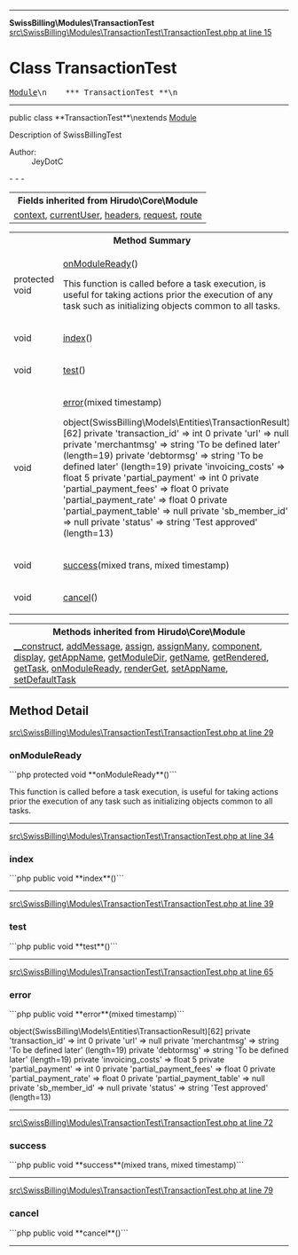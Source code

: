 - - -

**SwissBilling\Modules\TransactionTest**
<a href="https://github.com/JeyDotC/Hirudo-docs/blob/master/source/src/SwissBilling/Modules/TransactionTest/TransactionTest.php.md#line15" class="location">src\SwissBilling\Modules\TransactionTest\TransactionTest.php at line 15</a>

# Class TransactionTest #

<pre class="tree"><a href="https://github.com/JeyDotC/Hirudo-docs/blob/master/hirudo/core/module.html">Module</a>\n    *** TransactionTest **\n</pre>

- - -

<p class="signature">public  class **TransactionTest**\nextends <a href="https://github.com/JeyDotC/Hirudo-docs/blob/master/hirudo/core/module.html">Module</a>

</p>

<div class="comment" id="overview_description"><p>Description of SwissBillingTest</p></div>

<dl>
<dt>Author:</dt>
<dd>JeyDotC</dd>
</dl>
- - -

<table class="inherit">
<tr><th colspan="2">Fields inherited from Hirudo\Core\Module</th></tr>
<tr><td><a href="https://github.com/JeyDotC/Hirudo-docs/blob/master/hirudo/core/module.html#context">context</a>, <a href="https://github.com/JeyDotC/Hirudo-docs/blob/master/hirudo/core/module.html#currentUser">currentUser</a>, <a href="https://github.com/JeyDotC/Hirudo-docs/blob/master/hirudo/core/module.html#headers">headers</a>, <a href="https://github.com/JeyDotC/Hirudo-docs/blob/master/hirudo/core/module.html#request">request</a>, <a href="https://github.com/JeyDotC/Hirudo-docs/blob/master/hirudo/core/module.html#route">route</a></td></tr></table>

<table id="summary_method">
<tr><th colspan="2">Method Summary</th></tr>
<tr>
<td class="type">protected  void</td>
<td class="description"><p class="name"><a href="#onModuleReady()">onModuleReady</a>()</p><p class="description">This function is called before a task execution, is
useful for taking actions prior the execution of any task such as
initializing objects common to all tasks.</p></td>
</tr>
<tr>
<td class="type"> void</td>
<td class="description"><p class="name"><a href="#index()">index</a>()</p></td>
</tr>
<tr>
<td class="type"> void</td>
<td class="description"><p class="name"><a href="#test()">test</a>()</p></td>
</tr>
<tr>
<td class="type"> void</td>
<td class="description"><p class="name"><a href="#error()">error</a>(mixed timestamp)</p><p class="description">object(SwissBilling\Models\Entities\TransactionResult)[62]
private 'transaction_id' => int 0
private 'url' => null
private 'merchantmsg' => string 'To be defined later' (length=19)
private 'debtormsg' => string 'To be defined later' (length=19)
private 'invoicing_costs' => float 5
private 'partial_payment' => int 0
private 'partial_payment_fees' => float 0
private 'partial_payment_rate' => float 0
private 'partial_payment_table' => null
private 'sb_member_id' => null
private 'status' => string 'Test approved' (length=13)</p></td>
</tr>
<tr>
<td class="type"> void</td>
<td class="description"><p class="name"><a href="#success()">success</a>(mixed trans, mixed timestamp)</p></td>
</tr>
<tr>
<td class="type"> void</td>
<td class="description"><p class="name"><a href="#cancel()">cancel</a>()</p></td>
</tr>
</table>

<table class="inherit">
<tr><th colspan="2">Methods inherited from Hirudo\Core\Module</th></tr>
<tr><td><a href="https://github.com/JeyDotC/Hirudo-docs/blob/master/hirudo/core/module.html#__construct()">__construct</a>, <a href="https://github.com/JeyDotC/Hirudo-docs/blob/master/hirudo/core/module.html#addMessage()">addMessage</a>, <a href="https://github.com/JeyDotC/Hirudo-docs/blob/master/hirudo/core/module.html#assign()">assign</a>, <a href="https://github.com/JeyDotC/Hirudo-docs/blob/master/hirudo/core/module.html#assignMany()">assignMany</a>, <a href="https://github.com/JeyDotC/Hirudo-docs/blob/master/hirudo/core/module.html#component()">component</a>, <a href="https://github.com/JeyDotC/Hirudo-docs/blob/master/hirudo/core/module.html#display()">display</a>, <a href="https://github.com/JeyDotC/Hirudo-docs/blob/master/hirudo/core/module.html#getAppName()">getAppName</a>, <a href="https://github.com/JeyDotC/Hirudo-docs/blob/master/hirudo/core/module.html#getModuleDir()">getModuleDir</a>, <a href="https://github.com/JeyDotC/Hirudo-docs/blob/master/hirudo/core/module.html#getName()">getName</a>, <a href="https://github.com/JeyDotC/Hirudo-docs/blob/master/hirudo/core/module.html#getRendered()">getRendered</a>, <a href="https://github.com/JeyDotC/Hirudo-docs/blob/master/hirudo/core/module.html#getTask()">getTask</a>, <a href="https://github.com/JeyDotC/Hirudo-docs/blob/master/hirudo/core/module.html#onModuleReady()">onModuleReady</a>, <a href="https://github.com/JeyDotC/Hirudo-docs/blob/master/hirudo/core/module.html#renderGet()">renderGet</a>, <a href="https://github.com/JeyDotC/Hirudo-docs/blob/master/hirudo/core/module.html#setAppName()">setAppName</a>, <a href="https://github.com/JeyDotC/Hirudo-docs/blob/master/hirudo/core/module.html#setDefaultTask()">setDefaultTask</a></td></tr></table>

<h2 id="detail_method">Method Detail</h2>
<a href="https://github.com/JeyDotC/Hirudo-docs/blob/master/source/src/SwissBilling/Modules/TransactionTest/TransactionTest.php.md#line29" class="location">src\SwissBilling\Modules\TransactionTest\TransactionTest.php at line 29</a>

<h3 id="onModuleReady()">onModuleReady</h3>
```php
protected  void **onModuleReady**()```
<div class="details">
<p>This function is called before a task execution, is
useful for taking actions prior the execution of any task such as
initializing objects common to all tasks.</p></div>

- - -

<a href="https://github.com/JeyDotC/Hirudo-docs/blob/master/source/src/SwissBilling/Modules/TransactionTest/TransactionTest.php.md#line34" class="location">src\SwissBilling\Modules\TransactionTest\TransactionTest.php at line 34</a>

<h3 id="index()">index</h3>
```php
public  void **index**()```
<div class="details">
</div>

- - -

<a href="https://github.com/JeyDotC/Hirudo-docs/blob/master/source/src/SwissBilling/Modules/TransactionTest/TransactionTest.php.md#line39" class="location">src\SwissBilling\Modules\TransactionTest\TransactionTest.php at line 39</a>

<h3 id="test()">test</h3>
```php
public  void **test**()```
<div class="details">
</div>

- - -

<a href="https://github.com/JeyDotC/Hirudo-docs/blob/master/source/src/SwissBilling/Modules/TransactionTest/TransactionTest.php.md#line65" class="location">src\SwissBilling\Modules\TransactionTest\TransactionTest.php at line 65</a>

<h3 id="error()">error</h3>
```php
public  void **error**(mixed timestamp)```
<div class="details">
<p>object(SwissBilling\Models\Entities\TransactionResult)[62]
private 'transaction_id' => int 0
private 'url' => null
private 'merchantmsg' => string 'To be defined later' (length=19)
private 'debtormsg' => string 'To be defined later' (length=19)
private 'invoicing_costs' => float 5
private 'partial_payment' => int 0
private 'partial_payment_fees' => float 0
private 'partial_payment_rate' => float 0
private 'partial_payment_table' => null
private 'sb_member_id' => null
private 'status' => string 'Test approved' (length=13)</p></div>

- - -

<a href="https://github.com/JeyDotC/Hirudo-docs/blob/master/source/src/SwissBilling/Modules/TransactionTest/TransactionTest.php.md#line72" class="location">src\SwissBilling\Modules\TransactionTest\TransactionTest.php at line 72</a>

<h3 id="success()">success</h3>
```php
public  void **success**(mixed trans, mixed timestamp)```
<div class="details">
</div>

- - -

<a href="https://github.com/JeyDotC/Hirudo-docs/blob/master/source/src/SwissBilling/Modules/TransactionTest/TransactionTest.php.md#line79" class="location">src\SwissBilling\Modules\TransactionTest\TransactionTest.php at line 79</a>

<h3 id="cancel()">cancel</h3>
```php
public  void **cancel**()```
<div class="details">
</div>

- - -

